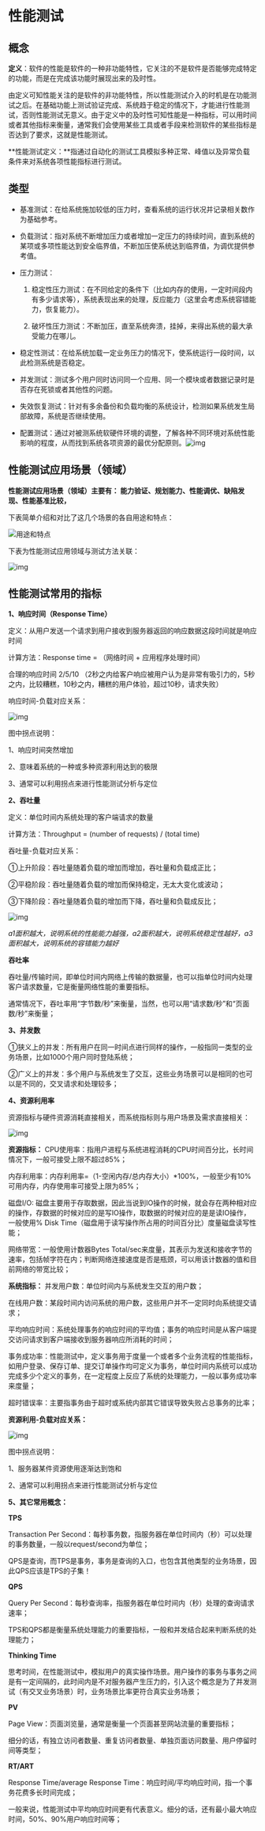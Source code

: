 # 性能测试

## 概念

**定义**：软件的性能是软件的一种非功能特性，它关注的不是软件是否能够完成特定的功能，而是在完成该功能时展现出来的及时性。

由定义可知性能关注的是软件的非功能特性，所以性能测试介入的时机是在功能测试之后。在基础功能上测试验证完成、系统趋于稳定的情况下，才能进行性能测试，否则性能测试无意义。由于定义中的及时性可知性能是一种指标，可以用时间或者其他指标来衡量，通常我们会使用某些工具或者手段来检测软件的某些指标是否达到了要求，这就是性能测试。

**性能测试定义：**指通过自动化的测试工具模拟多种正常、峰值以及异常负载条件来对系统各项性能指标进行测试。

## 类型

- 基准测试：在给系统施加较低的压力时，查看系统的运行状况并记录相关数作为基础参考。

- 负载测试：指对系统不断增加压力或者增加一定压力的持续时间，直到系统的某项或多项性能达到安全临界值，不断加压使系统达到临界值，为调优提供参考值。

- 压力测试：

	1. 稳定性压力测试：在不同给定的条件下（比如内存的使用，一定时间段内有多少请求等），系统表现出来的处理，反应能力（这里会考虑系统容错能力，恢复能力）。

	2. 破坏性压力测试：不断加压，直至系统奔溃，挂掉，来得出系统的最大承受能力在哪儿。

- 稳定性测试：在给系统加载一定业务压力的情况下，使系统运行一段时间，以此检测系统是否稳定。

- 并发测试：测试多个用户同时访问同一个应用、同一个模块或者数据记录时是否存在死锁或者其他性的问题。

- 失效恢复测试：针对有多余备份和负载均衡的系统设计，检测如果系统发生局部故障，系统是否继续使用。

- 配置测试：通过对被测系统软硬件环境的调整，了解各种不同环境对系统性能影响的程度，从而找到系统各项资源的最优分配原则。![img](..\image\软件性能测试\性能测试类型.jpg)

## 性能测试应用场景（领域）

**性能测试应用场景（领域）主要有：
能力验证、规划能力、性能调优、缺陷发现、性能基准比较，**

下表简单介绍和对比了这几个场景的各自用途和特点：

![用途和特点](../image/软件性能测试/用途和特点.png)

下表为性能测试应用领域与测试方法关联：

![img](../image/软件性能测试/应用领域与测试方法关联.png)

## 性能测试常用的指标

**1、响应时间（Response Time）**

定义：从用户发送一个请求到用户接收到服务器返回的响应数据这段时间就是响应时间

计算方法：Response time = （网络时间 + 应用程序处理时间）

合理的响应时间 2/5/10 （2秒之内给客户响应被用户认为是非常有吸引力的，5秒之内，比较糟糕，10秒之内，糟糕的用户体验，超过10秒，请求失败）

响应时间-负载对应关系：

![img](../image/软件性能测试/响应时间-负载对应关系.png)

图中拐点说明：

1、响应时间突然增加

2、意味着系统的一种或多种资源利用达到的极限

3、通常可以利用拐点来进行性能测试分析与定位

**2、吞吐量**

定义：单位时间内系统处理的客户端请求的数量

计算方法：Throughput = (number of requests) / (total time)

吞吐量-负载对应关系：

①上升阶段：吞吐量随着负载的增加而增加，吞吐量和负载成正比；

②平稳阶段：吞吐量随着负载的增加而保持稳定，无太大变化或波动；

③下降阶段：吞吐量随着负载的增加而下降，吞吐量和负载成反比；

 

![img](../image/软件性能测试/8459416-08b434a46b5054b8.png)

*a1面积越大，说明系统的性能能力越强，a2面积越大，说明系统稳定性越好，a3面积越大，说明系统的容错能力越好*

**吞吐率**

吞吐量/传输时间，即单位时间内网络上传输的数据量，也可以指单位时间内处理客户请求数量，它是衡量网络性能的重要指标。

通常情况下，吞吐率用“字节数/秒”来衡量，当然，也可以用“请求数/秒”和“页面数/秒”来衡量；

**3、并发数**

①狭义上的并发：所有用户在同一时间点进行同样的操作，一般指同一类型的业务场景，比如1000个用户同时登陆系统；

②广义上的并发：多个用户与系统发生了交互，这些业务场景可以是相同的也可以是不同的，交叉请求和处理较多；

**4、资源利用率**

资源指标与硬件资源消耗直接相关，而系统指标则与用户场景及需求直接相关：

 

![img](../image/软件性能测试/8459416-0b7a416540de587c.png)

**资源指标：**
CPU使用率：指用户进程与系统进程消耗的CPU时间百分比，长时间情况下，一般可接受上限不超过85%；

内存利用率：内存利用率=（1-空闲内存/总内存大小）*100%，一般至少有10%可用内存，内存使用率可接受上限为85%；

磁盘I/O: 磁盘主要用于存取数据，因此当说到IO操作的时候，就会存在两种相对应的操作，存数据的时候对应的是写IO操作，取数据的时候对应的是是读IO操作，一般使用% Disk Time（磁盘用于读写操作所占用的时间百分比）度量磁盘读写性能；

网络带宽：一般使用计数器Bytes Total/sec来度量，其表示为发送和接收字节的速率，包括帧字符在内；判断网络连接速度是否是瓶颈，可以用该计数器的值和目前网络的带宽比较；

**系统指标：**
并发用户数：单位时间内与系统发生交互的用户数；

在线用户数：某段时间内访问系统的用户数，这些用户并不一定同时向系统提交请求；

平均响应时间：系统处理事务的响应时间的平均值；事务的响应时间是从客户端提交访问请求到客户端接收到服务器响应所消耗的时间；

事务成功率：性能测试中，定义事务用于度量一个或者多个业务流程的性能指标，如用户登录、保存订单、提交订单操作均可定义为事务，单位时间内系统可以成功完成多少个定义的事务，在一定程度上反应了系统的处理能力，一般以事务成功率来度量；

超时错误率：主要指事务由于超时或系统内部其它错误导致失败占总事务的比率；

**资源利用-负载对应关系：**

 

![img](../image/软件性能测试/8459416-b2764bbcf6620f05.png)

图中拐点说明：

1、服务器某件资源使用逐渐达到饱和

2、通常可以利用拐点来进行性能测试分析与定位

**5、其它常用概念：**

**TPS**

Transaction Per Second：每秒事务数，指服务器在单位时间内（秒）可以处理的事务数量，一般以request/second为单位；

QPS是查询，而TPS是事务，事务是查询的入口，也包含其他类型的业务场景，因此QPS应该是TPS的子集！

**QPS**

Query Per Second：每秒查询率，指服务器在单位时间内（秒）处理的查询请求速率；

TPS和QPS都是衡量系统处理能力的重要指标，一般和并发结合起来判断系统的处理能力；

**Thinking Time**

思考时间，在性能测试中，模拟用户的真实操作场景。用户操作的事务与事务之间是有一定间隔的，此时间内是不对服务器产生压力的，引入这个概念是为了并发测试（有交叉业务场景）时，业务场景比率更符合真实业务场景；

**PV**

Page View：页面浏览量，通常是衡量一个页面甚至网站流量的重要指标；

细分的话，有独立访问者数量、重复访问者数量、单独页面访问数量、用户停留时间等类型；

**RT/ART**

Response Time/average Response Time：响应时间/平均响应时间，指一个事务花费多长时间完成；

一般来说，性能测试中平均响应时间更有代表意义。细分的话，还有最小最大响应时间，50%、90%用户响应时间等；

